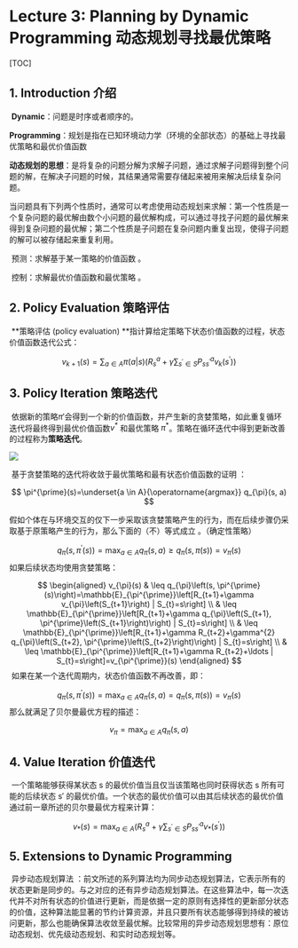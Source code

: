 # Lecture 3: Planning by Dynamic Programming  动态规划寻找最优策略  

[TOC]

## 1. Introduction 介绍

​		**Dynamic**：问题是时序或者顺序的。

​		**Programming**：规划是指在已知环境动力学（环境的全部状态）的基础上寻找最优策略和最优价值函数

​		**动态规划的思想**：是将复杂的问题分解为求解子问题，通过求解子问题得到整个问题的解，在解决子问题的时候，其结果通常需要存储起来被用来解决后续复杂问题。 

​		当问题具有下列两个性质时，通常可以考虑使用动态规划来求解：第一个性质是一个复杂问题的最优解由数个小问题的最优解构成，可以通过寻找子问题的最优解来得到复杂问题的最优解；第二个性质是子问题在复杂问题内重复出现，使得子问题的解可以被存储起来重复利用。  

​		预测：求解基于某一策略的价值函数  。

​		控制：求解最优价值函数和最优策略  。



## 2. Policy Evaluation 策略评估

​		**策略评估 (policy evaluation) **指计算给定策略下状态价值函数的过程，状态价值函数迭代公式：

$$
v_{k+1}(s)=\sum_{a \in A} \pi(a | s)\left(R_{s}^{a}+\gamma \sum_{s^{\prime} \in S} P_{s s^{\prime}}^{a} v_{k}\left(s^{\prime}\right)\right)
$$


## 3. Policy Iteration 策略迭代

​		依据新的策略$\pi'$会得到一个新的价值函数，并产生新的贪婪策略，如此重复循环迭代将最终得到最优价值函数$v^*$ 和最优策略 $\pi^*$。策略在循环迭代中得到更新改善的过程称为**策略迭代**。

![](https://cdn.mathpix.com/snip/images/c25ZEZGONnkh10uvYoGKn2rIMwyLM9EcQ7e6Ammyjow.original.fullsize.png)  

​		基于贪婪策略的迭代将收敛于最优策略和最有状态价值函数的证明  ：

$$
\pi^{\prime}(s)=\underset{a \in A}{\operatorname{argmax}} q_{\pi}(s, a)
$$


​		假如个体在与环境交互的仅下一步采取该贪婪策略产生的行为，而在后续步骤仍采取基于原策略产生的行为，那么下面的（不）等式成立  。（确定性策略）

$$
q_{\pi}\left(s, \pi^{\prime}(s)\right)=\max _{a \in A} q_{\pi}(s, a) \geq q_{\pi}(s, \pi(s))=v_{\pi}(s)
$$
​		如果后续状态均使用贪婪策略：

$$
\begin{aligned}
v_{\pi}(s) & \leq q_{\pi}\left(s, \pi^{\prime}(s)\right)=\mathbb{E}_{\pi^{\prime}}\left[R_{t+1}+\gamma v_{\pi}\left(S_{t+1}\right) | S_{t}=s\right] \\
& \leq \mathbb{E}_{\pi^{\prime}}\left[R_{t+1}+\gamma q_{\pi}\left(S_{t+1}, \pi^{\prime}\left(S_{t+1}\right)\right) | S_{t}=s\right] \\
& \leq \mathbb{E}_{\pi^{\prime}}\left[R_{t+1}+\gamma R_{t+2}+\gamma^{2} q_{\pi}\left(S_{t+2}, \pi^{\prime}\left(S_{t+2}\right)\right) | S_{t}=s\right] \\
& \leq \mathbb{E}_{\pi^{\prime}}\left[R_{t+1}+\gamma R_{t+2}+\ldots | S_{t}=s\right]=v_{\pi^{\prime}}(s)
\end{aligned}
$$
​		如果在某一个迭代周期内，状态价值函数不再改善，即：  

$$
q_{\pi}\left(s, \pi^{\prime}(s)\right)=\max _{a \in A} q_{\pi}(s, a)=q_{\pi}(s, \pi(s))=v_{\pi}(s)
$$
​		那么就满足了贝尔曼最优方程的描述：  

$$
v_{\pi}=\max _{a \in A} q_{\pi}(s, a)
$$


## 4. Value Iteration 价值迭代

​		一个策略能够获得某状态 s 的最优价值当且仅当该策略也同时获得状态 s 所有可能的后续状态 s′ 的最优价值。一个状态的最优价值可以由其后续状态的最优价值通过前一章所述的贝尔曼最优方程来计算：  

$$
v_{*}(s)=\max _{a \in A}\left(R_{s}^{a}+\gamma \sum_{s^{\prime} \in S} P_{s s^{\prime}}^{a} v_{*}\left(s^{\prime}\right)\right)
$$




## 5. Extensions to Dynamic Programming 

​		异步动态规划算法  ：前文所述的系列算法均为同步动态规划算法，它表示所有的状态更新是同步的。与之对应的还有异步动态规划算法。在这些算法中，每一次迭代并不对所有状态的价值进行更新，而是依据一定的原则有选择性的更新部分状态的价值，这种算法能显著的节约计算资源，并且只要所有状态能够得到持续的被访问更新，那么也能确保算法收敛至最优解。比较常用的异步动态规划思想有：原位动态规划、优先级动态规划、和实时动态规划等。  



